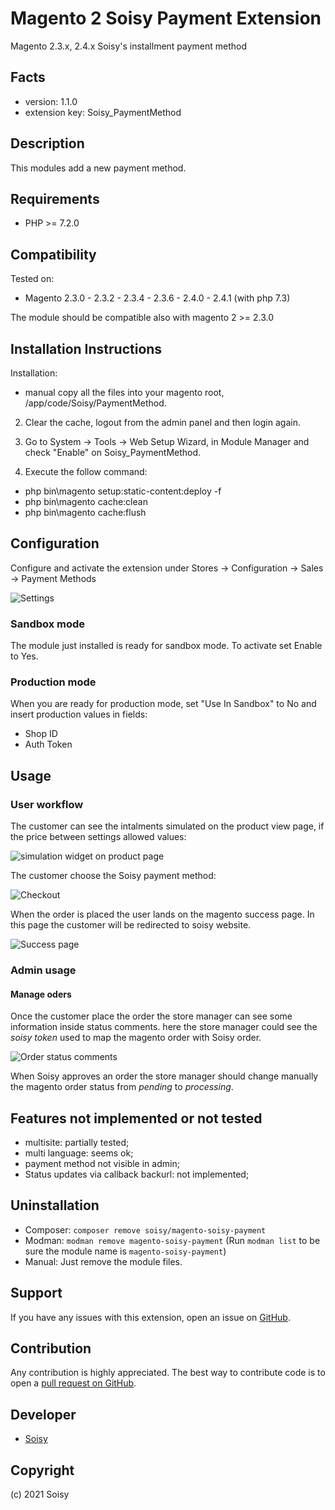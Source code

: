 Magento 2 Soisy Payment Extension
=================================
Magento 2.3.x, 2.4.x Soisy's installment payment method

Facts
-----
- version: 1.1.0
- extension key: Soisy_PaymentMethod

Description
-----------
This modules add a new payment method.  

Requirements
------------
- PHP >= 7.2.0

Compatibility
-------------
Tested on:

- Magento  2.3.0 - 2.3.2 - 2.3.4 - 2.3.6 - 2.4.0 - 2.4.1 (with php 7.3)

The module should be compatible also with magento 2 >= 2.3.0

Installation Instructions
-------------------------

Installation:

* manual copy all the files into your magento root, /app/code/Soisy/PaymentMethod.

2) Clear the cache, logout from the admin panel and then login again.

3) Go to System -> Tools -> Web Setup Wizard, in Module Manager and check "Enable" on Soisy_PaymentMethod.

4) Execute the follow command:
* php bin\magento setup:static-content:deploy -f
* php bin\magento cache:clean
* php bin\magento cache:flush


Configuration
-------------
Configure and activate the extension under Stores -> Configuration -> Sales -> Payment Methods


![Settings](view/frontend/web/images/readme/settings.png)

### Sandbox mode

The module just installed is ready for sandbox mode.
To activate set Enable to Yes.

### Production mode

When you are ready for production mode, set "Use In Sandbox" to No and insert production values in fields:
* Shop ID
* Auth Token

Usage
--------------

### User workflow

The customer can see the intalments simulated on the product view page, if the price between settings allowed values:

![simulation widget on product page](view/frontend/web/images/readme/simulation.png)

The customer choose the Soisy payment method:

![Checkout](view/frontend/web/images/readme/checkout.png)

When the order is placed the user lands on the magento success page. In this page the customer will be redirected to soisy website.

![Success page](view/frontend/web/images/readme/success_page.png)

### Admin usage

#### Manage oders

Once the customer place the order the store manager can see some information inside status comments. here the store manager could see the *soisy token* used to map the magento order with Soisy order.  

![Order status comments](view/frontend/web/images/readme/order_status_comments.png)

When Soisy approves an order the store manager should change manually the magento order status from *pending* to *processing*.

## Features not implemented or not tested

* multisite: partially tested;
* multi language: seems ok;
* payment method not visible in admin;
* Status updates via callback backurl: not implemented;

Uninstallation
--------------

* Composer: `composer remove soisy/magento-soisy-payment`
* Modman: `modman remove magento-soisy-payment` (Run `modman list` to be sure the module name is `magento-soisy-payment`)
* Manual: Just remove the module files.

Support
-------
If you have any issues with this extension, open an issue on [GitHub](https://github.com/soisy/Soisy_Payment/issues).

Contribution
------------
Any contribution is highly appreciated. The best way to contribute code is to open a [pull request on GitHub](https://help.github.com/articles/using-pull-requests).

Developer
---------
* [Soisy](http://www.soisy.it)

Copyright
---------
(c) 2021 Soisy
